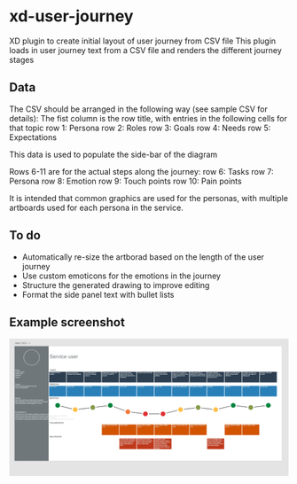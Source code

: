 # xd-user-journey
XD plugin to create initial layout of user journey from CSV file
This plugin loads in user journey text from a CSV file and renders the different journey stages

## Data
The CSV should be arranged in the following way (see sample CSV for details):
The fist column is the row title, with entries in the following cells for that topic
row 1: Persona
row 2: Roles
row 3: Goals
row 4: Needs
row 5: Expectations

This data is used to populate the side-bar of the diagram

Rows 6-11 are for the actual steps along the journey:
row 6: Tasks
row 7: Persona
row 8: Emotion
row 9: Touch points
row 10: Pain points

It is intended that common graphics are used for the personas, with multiple artboards used for each persona in the service.

## To do
* Automatically re-size the artborad based on the length of the user journey
* Use custom emoticons for the emotions in the journey
* Structure the generated drawing to improve editing
* Format the side panel text with bullet lists

## Example screenshot
![User Journey Screenshot](screenshot.png)
